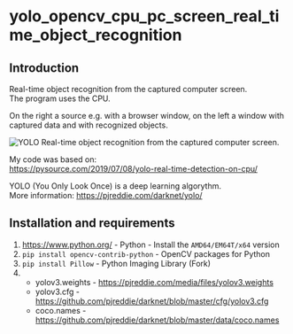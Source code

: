 # yolo_opencv_cpu_pc_screen_real_time_object_recognition

Introduction
--------------------------
Real-time object recognition from the captured computer screen. \
The program uses the CPU.

On the right a source e.g. with a browser window, on the left a window with captured data and with recognized objects.

![YOLO Real-time object recognition from the captured computer screen.](https://github.com/???/master/example.png)

My code was based on: \
https://pysource.com/2019/07/08/yolo-real-time-detection-on-cpu/

YOLO (You Only Look Once) is a deep learning algorythm. \
More information: https://pjreddie.com/darknet/yolo/

Installation and requirements
--------------------------
1. https://www.python.org/ - Python - Install the `AMD64/EM64T/x64` version
2. `pip install opencv-contrib-python` - OpenCV packages for Python
3. `pip install Pillow` - Python Imaging Library (Fork)
4. - yolov3.weights - https://pjreddie.com/media/files/yolov3.weights
    - yolov3.cfg - https://github.com/pjreddie/darknet/blob/master/cfg/yolov3.cfg
    - coco.names - https://github.com/pjreddie/darknet/blob/master/data/coco.names